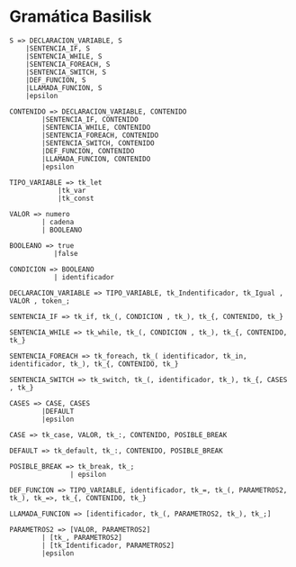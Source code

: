 # Gramática Basilisk


    S => DECLARACION_VARIABLE, S
        |SENTENCIA_IF, S
        |SENTENCIA_WHILE, S
        |SENTENCIA_FOREACH, S
        |SENTENCIA_SWITCH, S
        |DEF_FUNCION, S
        |LLAMADA_FUNCION, S
        |epsilon

    CONTENIDO => DECLARACION_VARIABLE, CONTENIDO
            |SENTENCIA_IF, CONTENIDO
            |SENTENCIA_WHILE, CONTENIDO
            |SENTENCIA_FOREACH, CONTENIDO
            |SENTENCIA_SWITCH, CONTENIDO
            |DEF_FUNCION, CONTENIDO
            |LLAMADA_FUNCION, CONTENIDO
            |epsilon

    TIPO_VARIABLE => tk_let
                |tk_var
                |tk_const

    VALOR => numero
            | cadena
            | BOOLEANO

    BOOLEANO => true
               |false

    CONDICION => BOOLEANO
               | identificador

    DECLARACION_VARIABLE => TIPO_VARIABLE, tk_Indentificador, tk_Igual , VALOR , token_;

    SENTENCIA_IF => tk_if, tk_(, CONDICION , tk_), tk_{, CONTENIDO, tk_}

    SENTENCIA_WHILE => tk_while, tk_(, CONDICION , tk_), tk_{, CONTENIDO, tk_}

    SENTENCIA_FOREACH => tk_foreach, tk_( identificador, tk_in, identificador, tk_), tk_{, CONTENIDO, tk_}

    SENTENCIA_SWITCH => tk_switch, tk_(, identificador, tk_), tk_{, CASES , tk_}

    CASES => CASE, CASES
            |DEFAULT
            |epsilon

    CASE => tk_case, VALOR, tk_:, CONTENIDO, POSIBLE_BREAK

    DEFAULT => tk_default, tk_:, CONTENIDO, POSIBLE_BREAK

    POSIBLE_BREAK => tk_break, tk_;
                   | epsilon

    DEF_FUNCION => TIPO_VARIABLE, identificador, tk_=, tk_(, PARAMETROS2, tk_), tk_=>, tk_{, CONTENIDO, tk_}

    LLAMADA_FUNCION => [identificador, tk_(, PARAMETROS2, tk_), tk_;]

    PARAMETROS2 => [VALOR, PARAMETROS2]
            | [tk_, PARAMETROS2]
            | [tk_Identificador, PARAMETROS2]
            |epsilon

